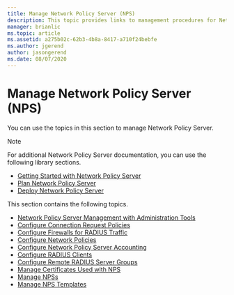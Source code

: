 ```yaml
---
title: Manage Network Policy Server (NPS)
description: This topic provides links to management procedures for Network Policy Server in Windows Server 2016, and includes links to additional guidance about NPS.
manager: brianlic
ms.topic: article
ms.assetid: a275b02c-62b3-4b8a-8417-a710f24bebfe
ms.author: jgerend
author: jasongerend
ms.date: 08/07/2020
---
```


# Manage Network Policy Server (NPS)

You can use the topics in this section to manage Network Policy Server.

>[!NOTE]
>For additional Network Policy Server documentation, you can use the following library sections.
>- [Getting Started with Network Policy Server](nps-getstart-top.md)
>- [Plan Network Policy Server](nps-plan-top.md)
>- [Deploy Network Policy Server](nps-deploy.md)

This section contains the following topics.

- [Network Policy Server Management with Administration Tools](nps-admintools.md)
- [Configure Connection Request Policies](nps-crp-configure.md)
- [Configure Firewalls for RADIUS Traffic](nps-firewalls-configure.md)
- [Configure Network Policies](nps-np-configure.md)
- [Configure Network Policy Server Accounting](nps-accounting-configure.md)
- [Configure RADIUS Clients](nps-radius-clients-configure.md)
- [Configure Remote RADIUS Server Groups](nps-crp-rrsg-configure.md)
- [Manage Certificates Used with NPS](nps-manage-certificates.md)
- [Manage NPSs](nps-manage-servers.md)
- [Manage NPS Templates](nps-manage-templates.md)

